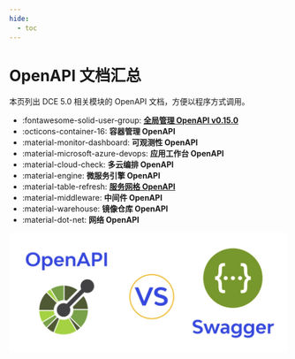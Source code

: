 ```yaml
---
hide:
  - toc
---
```


# OpenAPI 文档汇总

本页列出 DCE 5.0 相关模块的 OpenAPI 文档，方便以程序方式调用。

<div class="grid cards" markdown>

- :fontawesome-solid-user-group: **[全局管理 OpenAPI v0.15.0](./ghippo/v0.15.0.md)**
- :octicons-container-16: **容器管理 OpenAPI**
- :material-monitor-dashboard: **可观测性 OpenAPI**
- :material-microsoft-azure-devops: **应用工作台 OpenAPI**
- :material-cloud-check: **多云编排 OpenAPI**
- :material-engine: **微服务引擎 OpenAPI**
- :material-table-refresh: **[服务网格 OpenAPI](./mspider/index.md)**
- :material-middleware: **中间件 OpenAPI**
- :material-warehouse: **镜像仓库 OpenAPI**
- :material-dot-net: **网络 OpenAPI**

</div>

![OpenAPI and Swagger](./images/index.png)
